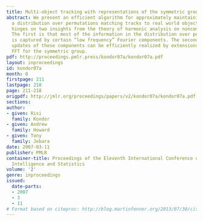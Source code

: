```yaml
---
title: Multi-object tracking with representations of the symmetric group
abstract: We present an efficient algorithm for approximately maintaining and updating
  a distribution over permutations matching tracks to real world objects. The algorithm
  hinges on two insights from the theory of harmonic analysis on noncommutative groups.
  The first is that most of the information in the distribution over permutations
  is captured by certain “low frequency” Fourier components. The second is that Bayesian
  updates of these components can be efficiently realized by extensions of Clausen’s
  FFT for the symmetric group.
pdf: http://proceedings.pmlr.press/kondor07a/kondor07a.pdf
layout: inproceedings
id: kondor07a
month: 0
firstpage: 211
lastpage: 218
page: 211-218
origpdf: http://jmlr.org/proceedings/papers/v2/kondor07a/kondor07a.pdf
sections: 
author:
- given: Risi
  family: Kondor
- given: Andrew
  family: Howard
- given: Tony
  family: Jebara
date: 2007-03-11
publisher: PMLR
container-title: Proceedings of the Eleventh International Conference on Artificial
  Intelligence and Statistics
volume: '2'
genre: inproceedings
issued:
  date-parts:
  - 2007
  - 3
  - 11
# Format based on citeproc: http://blog.martinfenner.org/2013/07/30/citeproc-yaml-for-bibliographies/
---
```

